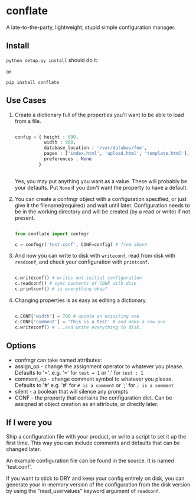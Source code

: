  conflate
===========

A late-to-the-party, lightweight, stupid simple configuration manager.

 Install
----------

`python setup.py install` should do it.

or

`pip install conflate`

 Use Cases
-----------

1. Create a dictionary full of the properties you'll want to be able to 
load from a file.
   ```python
   
   config = { height : 600,
              width : 960,
			  database_location : '/var/databas/foo',
			  pages : ['index.html', 'upload.html', 'template.html'],
			  preferences : None
			}
			
	```
	Yes, you may put anything you want as a value. These will probably be 
	your defaults. Put `None` if you don't want the property to have a 
	default.
	
	
2. You can create a confmgr object with a configuration specified, or just
   give it the filename(required) and wait until later. Configuration needs to
   be in the working directory and will be created (by a read or write) 
   if not present.
   
   ```python
   
   from conflate import confmgr
   
   c = confmgr('test.conf', CONF=config) # from above

   ```
   
3. And now you can write to disk with `writeconf`, read from disk 
   with `readconf`, and check your configuration with `printconf`.
   
   ```python
   
   c.writeconf() # writes out initial configuration
   c.readconf() # sync contents of CONF with disk
   c.printconf() # is everything okay?
   
   
   ```
   
4. Changing properties is as easy as editing a dictionary.

   ```python
   
   c.CONF['width'] = 700 # update an exisiting one
   c.CONF['comment'] = 'This is a test' # and make a new one
   c.writeconf() # ...and write everything to disk.
   
   ```
 Options   
--------------

+ confmgr can take named attributes:
 + assign_op - change the assignment operator to whatever you please. 
   Defaults to '='.
   e.g. '=' for `test = 1` or ':' for `test : 1`
 + comment_op - change comment symbol to whatever you please.
   Defaults to '#'
   e.g. '#' for `# is a comment` or ';' for `; is a comment`
 + silent - a boolean that will silence any prompts
 + CONF - the property that contains the configuration dict. Can be assigned
   at object creation as an attribute, or directly later.


 If I were you
---------------

Ship a configuration file with your product, or write a script to set it up 
the first time. This way you can include comments and defaults that can be 
changed later.

An example configuration file can be found in the source. It is named 
'test.conf'.

If you want to stick to DRY and keep your config entirely on disk, you can
generate your in-memory version of the configuration from the disk version by
using the "read_uservalues" keyword argument of `readconf`.
